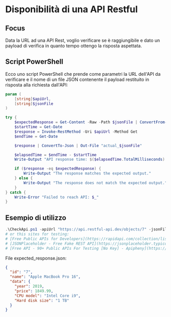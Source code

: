 # Disponibilità di una API Restful

## Focus

Data la URL ad una API Rest, voglio verificare se è raggiungibile e dato un payload di verifica in quanto tempo ottengo la risposta aspettata.

## Script PowerShell

Ecco uno script PowerShell che prende come parametri la URL dell'API da verificare e il nome di un file JSON contenente il payload restituito in risposta alla richiesta dall'API:

```powershell
param (
    [string]$apiUrl,
    [string]$jsonFile
)

try {
    $expectedResponse = Get-Content -Raw -Path $jsonFile | ConvertFrom-Json
    $startTime = Get-Date
    $response = Invoke-RestMethod -Uri $apiUrl -Method Get
    $endTime = Get-Date

    $response | ConvertTo-Json | Out-File "actual_$jsonFile"

    $elapsedTime = $endTime - $startTime
    Write-Output "API response time: $($elapsedTime.TotalMilliseconds) ms"

    if ($response -eq $expectedResponse) {
        Write-Output "The response matches the expected output."
    } else {
        Write-Output "The response does not match the expected output."
    }
} catch {
    Write-Error "Failed to reach API: $_"
}
```

## Esempio di utilizzo

```powershell
.\CheckApi.ps1 -apiUrl "https://api.restful-api.dev/objects/7" -jsonFile "expected_response.json"
# or this sites for testing: 
# [Free Public APIs for Developers](https://rapidapi.com/collection/list-of-free-apis)
# [JSONPlaceholder - Free Fake REST API](https://jsonplaceholder.typicode.com/)
# [Free API - 90+ Public APIs For Testing [No Key] - Apipheny](https://apipheny.io/free-api/)
```

File expected_response.json:

```json
{
  "id": "7",
  "name": "Apple MacBook Pro 16",
  "data": {
    "year": 2019,
    "price": 1849.99,
    "CPU model": "Intel Core i9",
    "Hard disk size": "1 TB"
  }
}
```
